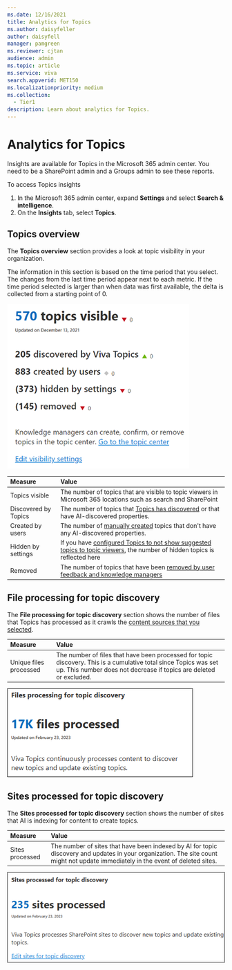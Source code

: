 ```yaml
---
ms.date: 12/16/2021
title: Analytics for Topics
ms.author: daisyfeller
author: daisyfell
manager: pamgreen
ms.reviewer: cjtan
audience: admin
ms.topic: article
ms.service: viva
search.appverid: MET150
ms.localizationpriority: medium
ms.collection:
  - Tier1
description: Learn about analytics for Topics.
---
```


# Analytics for Topics

Insights are available for Topics in the Microsoft 365 admin center. You need to be a SharePoint admin and a Groups admin to see these reports.

To access Topics insights

1. In the Microsoft 365 admin center, expand **Settings** and select **Search & intelligence**.
1. On the **Insights** tab, select **Topics**.

## Topics overview

The **Topics overview** section provides a look at topic visibility in your organization.

The information in this section is based on the time period that you select. The changes from the last time period appear next to each metric. If the time period selected is larger than when data was first available, the delta is collected from a starting point of 0.

![Screenshot of analytics for topics visible.](../media/topics/topics-analytics-topics-visible.png)

|Measure|Value|
|:------|:----|
|Topics visible|The number of topics that are visible to topic viewers in Microsoft 365 locations such as search and SharePoint |
|Discovered by Topics|The number of topics that [Topics has discovered](/viva/topics/topic-experiences-discovery-curation) or that have AI-discovered properties.|
|Created by users|The number of [manually created](/viva/topics/create-a-topic) topics that don't have any AI-discovered properties.|
|Hidden by settings|If you have [configured Topics to not show suggested topics to topic viewers](/viva/topics/topic-experiences-discovery#prevent-topic-viewers-from-seeing-suggested-topics), the number of hidden topics is reflected here|
|Removed|The number of topics that have been [removed by user feedback and knowledge managers](/viva/topics/manage-topics)|

## File processing for topic discovery

The **File processing for topic discovery** section shows the number of files that Topics has processed as it crawls the [content sources that you selected](/viva/topics/topic-experiences-discovery#select-sharepoint-topic-sources).

|Measure|Value|
|:------|:----|
|Unique files processed|The number of files that have been processed for topic discovery. This is a cumulative total since Topics was set up. This number does not decrease if topics are deleted or excluded.|

![Screenshot of analytics for files processed.](../media/topics/topics-files-processed.png)

## Sites processed for topic discovery

The **Sites processed for topic discovery** section shows the number of sites that AI is indexing for content to create topics.

|Measure|Value|
|:------|:----|
|Sites processed|The number of sites that have been indexed by AI for topic discovery and updates in your organization. The site count might not update immediately in the event of deleted sites.|

![Screenshot of analytics for sites processed.](../media/topics/topics-sites-processed.png)
